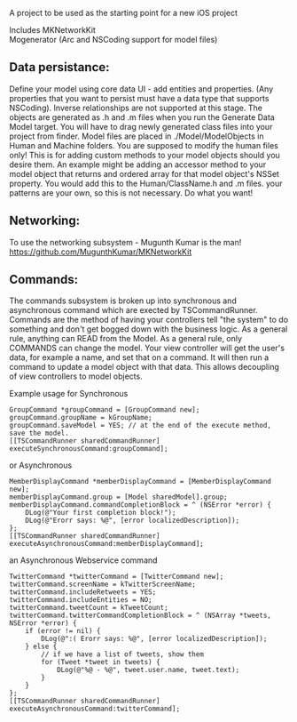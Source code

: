 A project to be used as the starting point for a new iOS project
>
Includes 
MKNetworkKit	
Mogenerator (Arc and NSCoding support for model files)

## Data persistance:
Define your model using core data UI - add entities and properties. (Any properties that you want to persist must have a data type that supports NSCoding).
Inverse relationships are not supported at this stage.
The objects are generated as .h and .m files when you run the Generate Data Model target. 
You will have to drag newly generated class files into your project from finder. Model files are placed in ./Model/ModelObjects in Human and Machine folders. 
You are supposed to modify the human files only! This is for adding custom methods to your model objects should you desire them.
An example might be adding an accessor method to your model object that returns and ordered array for that model object's NSSet property. You would add this to the Human/ClassName.h and .m files. your patterns are your own, so this is not necessary. Do what you want!

## Networking: 
To use the networking subsystem - Mugunth Kumar is the man! https://github.com/MugunthKumar/MKNetworkKit

## Commands:
The commands subsystem is broken up into synchronous and asynchronous command which are exected by TSCommandRunner.
Commands are the method of having your controllers tell "the system" to do something and don't get bogged down with the business logic. As a general rule, anything can READ from the Model. As a general rule, only COMMANDS can change the model. 
Your view controller will get the user's data, for example a name, and set that on a command. It will then run a command to update a model object with that data. This allows decoupling of view controllers to model objects.

Example usage for Synchronous

    GroupCommand *groupCommand = [GroupCommand new];
    groupCommand.groupName = kGroupName;
    groupCommand.saveModel = YES; // at the end of the execute method, save the model.
    [[TSCommandRunner sharedCommandRunner] executeSynchronousCommand:groupCommand];

or Asynchronous

    MemberDisplayCommand *memberDisplayCommand = [MemberDisplayCommand new];
    memberDisplayCommand.group = [Model sharedModel].group;
    memberDisplayCommand.commandCompletionBlock = ^ (NSError *error) {
        DLog(@"Your first completion block!");
        DLog(@"Erorr says: %@", [error localizedDescription]);
    };
    [[TSCommandRunner sharedCommandRunner] executeAsynchronousCommand:memberDisplayCommand];

an Asynchronous Webservice command

    TwitterCommand *twitterCommand = [TwitterCommand new];
    twitterCommand.screenName = kTwitterScreenName;
    twitterCommand.includeRetweets = YES;
    twitterCommand.includeEntities = NO;
    twitterCommand.tweetCount = kTweetCount;
    twitterCommand.twitterCommandCompletionBlock = ^ (NSArray *tweets, NSError *error) {
        if (error != nil) {
            DLog(@":( Erorr says: %@", [error localizedDescription]);
        } else {
            // if we have a list of tweets, show them 
            for (Tweet *tweet in tweets) {
                DLog(@"%@ - %@", tweet.user.name, tweet.text);
            }
        }
    };
    [[TSCommandRunner sharedCommandRunner] executeAsynchronousCommand:twitterCommand];